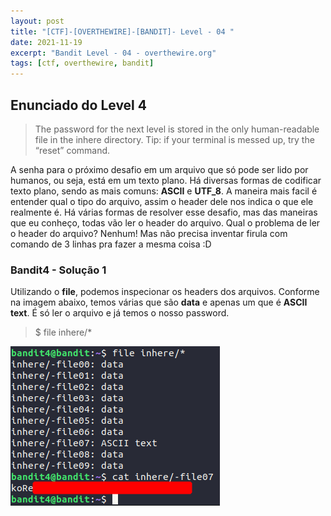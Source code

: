 ```yaml
---
layout: post
title: "[CTF]-[OVERTHEWIRE]-[BANDIT]- Level - 04 "
date: 2021-11-19
excerpt: "Bandit Level - 04 - overthewire.org"
tags: [ctf, overthewire, bandit]
---
```


## Enunciado do Level 4
>The password for the next level is stored in the only human-readable file in the inhere directory. 
>Tip: if your terminal is messed up, try the “reset” command.

A senha para o próximo desafio em um arquivo que só pode ser lido por humanos, ou seja, está em um texto plano. Há diversas formas de codificar texto plano, sendo as mais comuns: __ASCII__ e __UTF_8__. A maneira mais facil é entender qual o tipo do arquivo, assim o header dele nos indica o que ele realmente é. Há várias formas de resolver esse desafio, mas das maneiras que eu conheço, todas vão ler o header do arquivo. Qual o problema de ler o header do arquivo? Nenhum! Mas não precisa inventar firula com comando de 3 linhas pra fazer a mesma coisa :D

### Bandit4 - Solução 1

Utilizando o __file__, podemos inspecionar os headers dos arquivos. Conforme na imagem abaixo, temos várias que são __data__ e apenas um que é __ASCII text__. É só ler o arquivo e já temos o nosso password.

> $ file inhere/*

![Utilizando file \\](/img_posts/ctf/overthewire/bandit/lvl4-1.png)